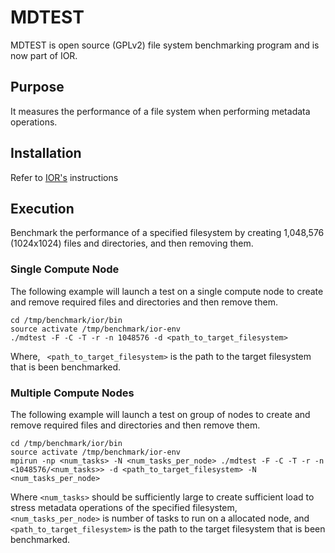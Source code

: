 # MDTEST

MDTEST is open source (GPLv2) file system benchmarking program and is now part of IOR.

## Purpose

It measures the performance of a file system when performing metadata operations.

## Installation

Refer to [IOR's](../IOR/IOR.md) instructions

## Execution

Benchmark the performance of a specified filesystem by creating 1,048,576 (1024x1024) files and directories, and then removing them.

### Single Compute Node

The following example will launch a test on a single compute node to create and remove required files and directories and then remove them.

```
cd /tmp/benchmark/ior/bin
source activate /tmp/benchmark/ior-env
./mdtest -F -C -T -r -n 1048576 -d <path_to_target_filesystem>
```

Where, ``` <path_to_target_filesystem>``` is the path to the target filesystem that is been benchmarked.

### Multiple Compute Nodes

The following example will launch a test on group of nodes to create and remove required files and directories and then remove them.

```
cd /tmp/benchmark/ior/bin
source activate /tmp/benchmark/ior-env
mpirun -np <num_tasks> -N <num_tasks_per_node> ./mdtest -F -C -T -r -n <1048576/<num_tasks>> -d <path_to_target_filesystem> -N <num_tasks_per_node>
```

Where ```<num_tasks>``` should be sufficiently large to create sufficient load to stress metadata operations of the specified filesystem, ```<num_tasks_per_node>``` is number of tasks to run on a allocated node, and ```<path_to_target_filesystem>``` is the path to the target filesystem that is been benchmarked.

